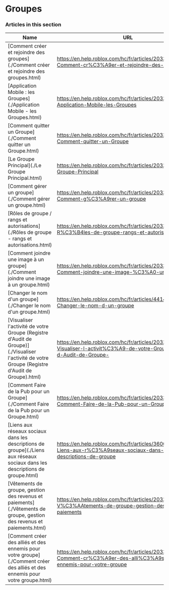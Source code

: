 # Groupes  
### Articles in this section
Name|URL
-|-
[Comment créer et rejoindre des groupes](./Comment créer et rejoindre des groupes.html) |https://en.help.roblox.com/hc/fr/articles/203313730-Comment-cr%C3%A9er-et-rejoindre-des-groupes
[Application Mobile : les Groupes](./Application Mobile - les Groupes.html) |https://en.help.roblox.com/hc/fr/articles/203313490-Application-Mobile-les-Groupes
[Comment quitter un Groupe](./Comment quitter un Groupe.html) |https://en.help.roblox.com/hc/fr/articles/203313790-Comment-quitter-un-Groupe
[Le Groupe Principal](./Le Groupe Principal.html) |https://en.help.roblox.com/hc/fr/articles/203313740-Le-Groupe-Principal
[Comment gérer un groupe](./Comment gérer un groupe.html) |https://en.help.roblox.com/hc/fr/articles/203313810-Comment-g%C3%A9rer-un-groupe
[Rôles de groupe / rangs et autorisations](./Rôles de groupe - rangs et autorisations.html) |https://en.help.roblox.com/hc/fr/articles/203313770-R%C3%B4les-de-groupe-rangs-et-autorisations
[Comment joindre une image à un groupe](./Comment joindre une image à un groupe.html) |https://en.help.roblox.com/hc/fr/articles/203313800-Comment-joindre-une-image-%C3%A0-un-groupe
[Changer le nom d'un groupe](./Changer le nom d'un groupe.html) |https://en.help.roblox.com/hc/fr/articles/4414930974228-Changer-le-nom-d-un-groupe
[Visualiser l'activité de votre Groupe (Registre d'Audit de Groupe)](./Visualiser l'activité de votre Groupe (Registre d'Audit de Groupe).html) |https://en.help.roblox.com/hc/fr/articles/203313780-Visualiser-l-activit%C3%A9-de-votre-Groupe-Registre-d-Audit-de-Groupe-
[Comment Faire de la Pub pour un Groupe](./Comment Faire de la Pub pour un Groupe.html) |https://en.help.roblox.com/hc/fr/articles/203313820-Comment-Faire-de-la-Pub-pour-un-Groupe
[Liens aux réseaux sociaux dans les descriptions de groupe](./Liens aux réseaux sociaux dans les descriptions de groupe.html) |https://en.help.roblox.com/hc/fr/articles/360000910946-Liens-aux-r%C3%A9seaux-sociaux-dans-les-descriptions-de-groupe
[Vêtements de groupe, gestion des revenus et paiements](./Vêtements de groupe, gestion des revenus et paiements.html) |https://en.help.roblox.com/hc/fr/articles/203313830-V%C3%AAtements-de-groupe-gestion-des-revenus-et-paiements
[Comment créer des alliés et des ennemis pour votre groupe](./Comment créer des alliés et des ennemis pour votre groupe.html) |https://en.help.roblox.com/hc/fr/articles/203313750-Comment-cr%C3%A9er-des-alli%C3%A9s-et-des-ennemis-pour-votre-groupe